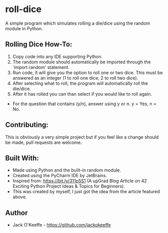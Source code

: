 # roll-dice
A simple program which simulates rolling a die/dice using the random module in Python.

## Rolling Dice How-To:
1. Copy code into any IDE supporting Python.
2. The random module should automatically be imported through the 'import random' statement.
3. Run code, it will give you the option to roll one or two dice. This must be answered as an integer (1 to roll one dice, 2 to roll two dice).
4. After selecting what to roll, the program will automatically roll the die/dice.
5. After it has rolled you can than select if you would like to roll again.
- For the question that contains (y/n), answer using y or n. y = Yes, n = No.

## Contributing:
This is obviously a very simple project but if you feel like a change should be made, pull requests are welcome.

## Built With:
- Made using Python and the built-in random module.
- Created using the PyCharm IDE by JetBrains.
- Inspired from: https://bit.ly/311p5S1 (A upGrad Blog Article on 42 Exciting Python Project Ideas & Topics for Beginners).
- This was created by myself, I just got the idea from the article featured above.

## Author
- Jack O'Keeffe - https://github.com/jackokeeffe
